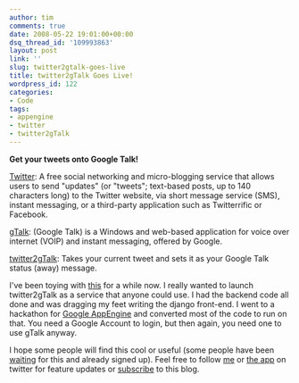 ```yaml
---
author: tim
comments: true
date: 2008-05-22 19:01:00+00:00
dsq_thread_id: '109993863'
layout: post
link: ''
slug: twitter2gtalk-goes-live
title: twitter2gTalk Goes Live!
wordpress_id: 122
categories:
- Code
tags:
- appengine
- twitter
- twitter2gTalk
---
```


**Get your tweets onto Google Talk!**  
  
[Twitter](http://www.twitter.com): A free social networking and micro-blogging
service that allows users to send "updates" (or "tweets"; text-based posts, up
to 140 characters long) to the Twitter website, via short message service
(SMS), instant messaging, or a third-party application such as Twitterrific or
Facebook.  
  
[gTalk](http://www.google.com/talk/): (Google Talk) is a Windows and web-based
application for voice over internet (VOIP) and instant messaging, offered by
Google.  
  
[twitter2gTalk](http://twitter2gtalk.appspot.com/): Takes your current tweet
and sets it as your Google Talk status (away) message.  
  
I've been toying with [this](http://blog.gpowered.net/2008/03/update-google-talk-status-with-twitter.html) for a while now. I really wanted to launch
twitter2gTalk as a service that anyone could use. I had the backend code all
done and was dragging my feet writing the django front-end. I went to a
hackathon for [Google AppEngine](code.google.com/appengine/) and converted
most of the code to run on that. You need a Google Account to login, but then
again, you need one to use gTalk anyway.  
  
I hope some people will find this cool or useful (some people have been
[waiting](http://heavycrag.blogspot.com/2008/05/new-reason-to-tweet.html) for
this and already signed up). Feel free to follow
[me](http://twitter.com/broderboy) or [the app](http://twitter.com/twit2gTalk)
on twitter for feature updates or
[subscribe](http://feeds.feedburner.com/gPpowered) to this blog.